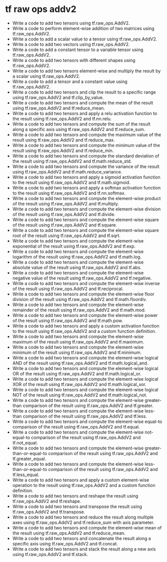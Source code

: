 # tf raw ops addv2

- Write a code to add two tensors using tf.raw_ops.AddV2.
- Write a code to perform element-wise addition of two matrices using tf.raw_ops.AddV2.
- Write a code to add a scalar value to a tensor using tf.raw_ops.AddV2.
- Write a code to add two vectors using tf.raw_ops.AddV2.
- Write a code to add a constant tensor to a variable tensor using tf.raw_ops.AddV2.
- Write a code to add two tensors with different shapes using tf.raw_ops.AddV2.
- Write a code to add two tensors element-wise and multiply the result by a scalar using tf.raw_ops.AddV2.
- Write a code to add a tensor and a constant value using tf.raw_ops.AddV2.
- Write a code to add two tensors and clip the result to a specific range using tf.raw_ops.AddV2 and tf.clip_by_value.
- Write a code to add two tensors and compute the mean of the result using tf.raw_ops.AddV2 and tf.reduce_mean.
- Write a code to add two tensors and apply a relu activation function to the result using tf.raw_ops.AddV2 and tf.nn.relu.
- Write a code to add two tensors and compute the sum of the result along a specific axis using tf.raw_ops.AddV2 and tf.reduce_sum.
- Write a code to add two tensors and compute the maximum value of the result using tf.raw_ops.AddV2 and tf.reduce_max.
- Write a code to add two tensors and compute the minimum value of the result using tf.raw_ops.AddV2 and tf.reduce_min.
- Write a code to add two tensors and compute the standard deviation of the result using tf.raw_ops.AddV2 and tf.math.reduce_std.
- Write a code to add two tensors and compute the variance of the result using tf.raw_ops.AddV2 and tf.math.reduce_variance.
- Write a code to add two tensors and apply a sigmoid activation function to the result using tf.raw_ops.AddV2 and tf.math.sigmoid.
- Write a code to add two tensors and apply a softmax activation function to the result using tf.raw_ops.AddV2 and tf.nn.softmax.
- Write a code to add two tensors and compute the element-wise product of the result using tf.raw_ops.AddV2 and tf.multiply.
- Write a code to add two tensors and compute the element-wise division of the result using tf.raw_ops.AddV2 and tf.divide.
- Write a code to add two tensors and compute the element-wise square of the result using tf.raw_ops.AddV2 and tf.square.
- Write a code to add two tensors and compute the element-wise square root of the result using tf.raw_ops.AddV2 and tf.sqrt.
- Write a code to add two tensors and compute the element-wise exponential of the result using tf.raw_ops.AddV2 and tf.exp.
- Write a code to add two tensors and compute the element-wise logarithm of the result using tf.raw_ops.AddV2 and tf.math.log.
- Write a code to add two tensors and compute the element-wise absolute value of the result using tf.raw_ops.AddV2 and tf.abs.
- Write a code to add two tensors and compute the element-wise negative value of the result using tf.raw_ops.AddV2 and tf.negative.
- Write a code to add two tensors and compute the element-wise inverse of the result using tf.raw_ops.AddV2 and tf.reciprocal.
- Write a code to add two tensors and compute the element-wise floor division of the result using tf.raw_ops.AddV2 and tf.math.floordiv.
- Write a code to add two tensors and compute the element-wise remainder of the result using tf.raw_ops.AddV2 and tf.math.mod.
- Write a code to add two tensors and compute the element-wise power of the result using tf.raw_ops.AddV2 and tf.math.pow.
- Write a code to add two tensors and apply a custom activation function to the result using tf.raw_ops.AddV2 and a custom function definition.
- Write a code to add two tensors and compute the element-wise maximum of the result using tf.raw_ops.AddV2 and tf.maximum.
- Write a code to add two tensors and compute the element-wise minimum of the result using tf.raw_ops.AddV2 and tf.minimum.
- Write a code to add two tensors and compute the element-wise logical AND of the result using tf.raw_ops.AddV2 and tf.math.logical_and.
- Write a code to add two tensors and compute the element-wise logical OR of the result using tf.raw_ops.AddV2 and tf.math.logical_or.
- Write a code to add two tensors and compute the element-wise logical XOR of the result using tf.raw_ops.AddV2 and tf.math.logical_xor.
- Write a code to add two tensors and compute the element-wise logical NOT of the result using tf.raw_ops.AddV2 and tf.math.logical_not.
- Write a code to add two tensors and compute the element-wise greater-than comparison of the result using tf.raw_ops.AddV2 and tf.greater.
- Write a code to add two tensors and compute the element-wise less-than comparison of the result using tf.raw_ops.AddV2 and tf.less.
- Write a code to add two tensors and compute the element-wise equal-to comparison of the result using tf.raw_ops.AddV2 and tf.equal.
- Write a code to add two tensors and compute the element-wise not-equal-to comparison of the result using tf.raw_ops.AddV2 and tf.not_equal.
- Write a code to add two tensors and compute the element-wise greater-than-or-equal-to comparison of the result using tf.raw_ops.AddV2 and tf.greater_equal.
- Write a code to add two tensors and compute the element-wise less-than-or-equal-to comparison of the result using tf.raw_ops.AddV2 and tf.less_equal.
- Write a code to add two tensors and apply a custom element-wise operation to the result using tf.raw_ops.AddV2 and a custom function definition.
- Write a code to add two tensors and reshape the result using tf.raw_ops.AddV2 and tf.reshape.
- Write a code to add two tensors and transpose the result using tf.raw_ops.AddV2 and tf.transpose.
- Write a code to add two tensors and reduce the result along multiple axes using tf.raw_ops.AddV2 and tf.reduce_sum with axis parameter.
- Write a code to add two tensors and compute the element-wise mean of the result using tf.raw_ops.AddV2 and tf.reduce_mean.
- Write a code to add two tensors and concatenate the result along a specific axis using tf.raw_ops.AddV2 and tf.concat.
- Write a code to add two tensors and stack the result along a new axis using tf.raw_ops.AddV2 and tf.stack.